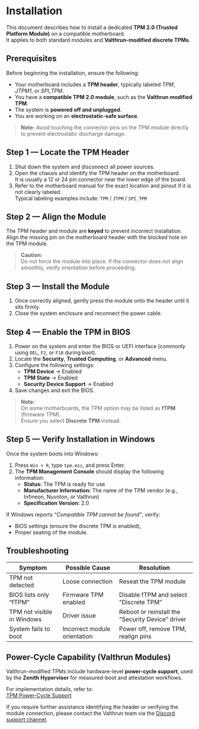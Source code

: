 # Installation

This document describes how to install a dedicated **TPM 2.0 (Trusted Platform Module)** on a compatible motherboard.  
It applies to both standard modules and **Valthrun-modified discrete TPMs**.

## Prerequisites

Before beginning the installation, ensure the following:

- Your motherboard includes a **TPM header**, typically labeled _TPM_, _JTPM1_, or _SPI_TPM_.
- You have a **compatible TPM 2.0 module**, such as the **Valthrun modified TPM**.
- The system is **powered off and unplugged**.
- You are working on an **electrostatic-safe surface**.

> **Note:** Avoid touching the connector pins on the TPM module directly to prevent electrostatic discharge damage.

## Step 1 — Locate the TPM Header

1. Shut down the system and disconnect all power sources.
2. Open the chassis and identify the TPM header on the motherboard.  
   It is usually a 12 or 24 pin connector near the lower edge of the board.
3. Refer to the motherboard manual for the exact location and pinout if it is not clearly labeled.  
   Typical labeling examples include:
   `TPM` / `JTPM` / `SPI_TPM`

## Step 2 — Align the Module

The TPM header and module are **keyed** to prevent incorrect installation.  
Align the missing pin on the motherboard header with the blocked hole on the TPM module.

> **Caution:**  
> Do not force the module into place. If the connector does not align smoothly, verify orientation before proceeding.

## Step 3 — Install the Module

1. Once correctly aligned, gently press the module onto the header until it sits firmly.
2. Close the system enclosure and reconnect the power cable.

## Step 4 — Enable the TPM in BIOS

1. Power on the system and enter the BIOS or UEFI interface (commonly using `DEL`, `F2`, or `F10` during boot).
2. Locate the **Security**, **Trusted Computing**, or **Advanced** menu.
3. Configure the following settings:
   - **TPM Device** → Enabled
   - **TPM State** → Enabled
   - **Security Device Support** → Enabled
4. Save changes and exit the BIOS.

> **Note:**  
> On some motherboards, the TPM option may be listed as **fTPM** (firmware TPM).  
> Ensure you select **Discrete TPM** instead.

## Step 5 — Verify Installation in Windows

Once the system boots into Windows:

1. Press `Win + R`, type `tpm.msc`, and press Enter.
2. The **TPM Management Console** should display the following information:
   - **Status:** The TPM is ready for use
   - **Manufacturer Information:** The name of the TPM vendor (e.g., Infineon, Nuvoton, or Valthrun)
   - **Specification Version:** 2.0

If Windows reports _“Compatible TPM cannot be found”_, verify:

- BIOS settings (ensure the discrete TPM is enabled),
- Proper seating of the module.

## Troubleshooting

| Symptom                    | Possible Cause               | Resolution                                       |
| -------------------------- | ---------------------------- | ------------------------------------------------ |
| TPM not detected           | Loose connection             | Reseat the TPM module                            |
| BIOS lists only “fTPM”     | Firmware TPM enabled         | Disable fTPM and select “Discrete TPM”           |
| TPM not visible in Windows | Driver issue                 | Reboot or reinstall the “Security Device” driver |
| System fails to boot       | Incorrect module orientation | Power off, remove TPM, realign pins              |

## Power-Cycle Capability (Valthrun Modules)

Valthrun-modified TPMs include hardware-level **power-cycle support**, used by the **Zenith Hypervisor** for measured-boot and attestation workflows.

For implementation details, refer to:  
[TPM Power-Cycle Support](../../advanced-topics/tpm_power_cycle)

If you require further assistance identifying the header or verifying the module connection, please contact the Valthrun team via the [Discord support channel](/general/discord).
